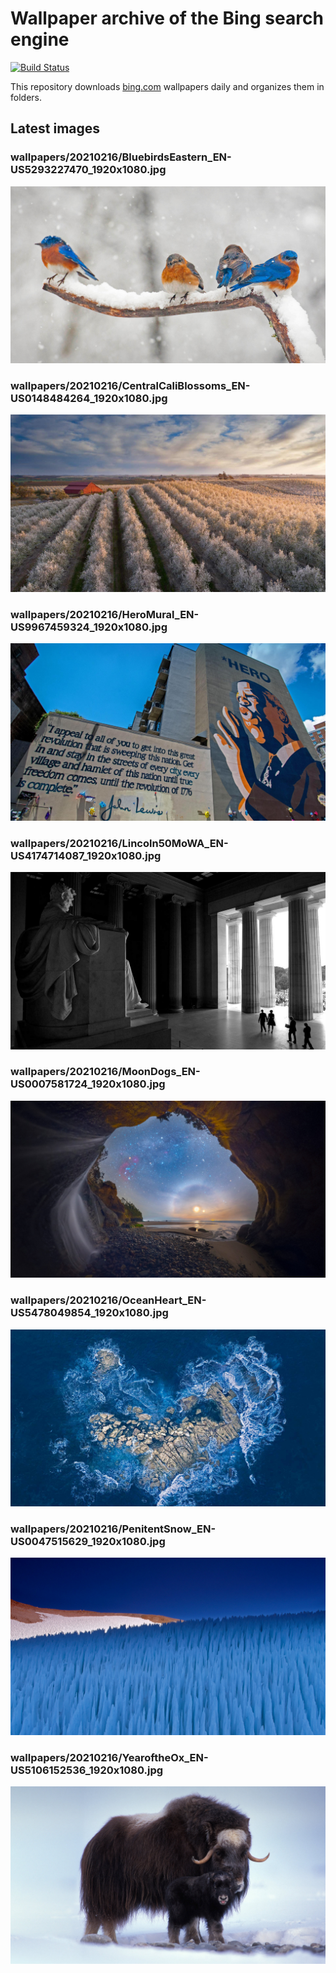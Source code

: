 # Wallpaper archive of the Bing search engine

[![Build Status](https://travis-ci.org/kijart/bing-daily-images-dl.svg?branch=wallpapers)](https://travis-ci.org/kijart/bing-daily-images-dl)

This repository downloads [bing.com](https://www.bing.com) wallpapers daily and organizes them in folders.

## Latest images

<!-- Wallpapers -->

### wallpapers/20210216/BluebirdsEastern_EN-US5293227470_1920x1080.jpg

![wallpapers/20210216/BluebirdsEastern_EN-US5293227470_1920x1080.jpg](wallpapers/20210216/BluebirdsEastern_EN-US5293227470_1920x1080.jpg)

### wallpapers/20210216/CentralCaliBlossoms_EN-US0148484264_1920x1080.jpg

![wallpapers/20210216/CentralCaliBlossoms_EN-US0148484264_1920x1080.jpg](wallpapers/20210216/CentralCaliBlossoms_EN-US0148484264_1920x1080.jpg)

### wallpapers/20210216/HeroMural_EN-US9967459324_1920x1080.jpg

![wallpapers/20210216/HeroMural_EN-US9967459324_1920x1080.jpg](wallpapers/20210216/HeroMural_EN-US9967459324_1920x1080.jpg)

### wallpapers/20210216/Lincoln50MoWA_EN-US4174714087_1920x1080.jpg

![wallpapers/20210216/Lincoln50MoWA_EN-US4174714087_1920x1080.jpg](wallpapers/20210216/Lincoln50MoWA_EN-US4174714087_1920x1080.jpg)

### wallpapers/20210216/MoonDogs_EN-US0007581724_1920x1080.jpg

![wallpapers/20210216/MoonDogs_EN-US0007581724_1920x1080.jpg](wallpapers/20210216/MoonDogs_EN-US0007581724_1920x1080.jpg)

### wallpapers/20210216/OceanHeart_EN-US5478049854_1920x1080.jpg

![wallpapers/20210216/OceanHeart_EN-US5478049854_1920x1080.jpg](wallpapers/20210216/OceanHeart_EN-US5478049854_1920x1080.jpg)

### wallpapers/20210216/PenitentSnow_EN-US0047515629_1920x1080.jpg

![wallpapers/20210216/PenitentSnow_EN-US0047515629_1920x1080.jpg](wallpapers/20210216/PenitentSnow_EN-US0047515629_1920x1080.jpg)

### wallpapers/20210216/YearoftheOx_EN-US5106152536_1920x1080.jpg

![wallpapers/20210216/YearoftheOx_EN-US5106152536_1920x1080.jpg](wallpapers/20210216/YearoftheOx_EN-US5106152536_1920x1080.jpg)

